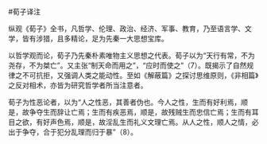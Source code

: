 #﻿荀子译注

纵观《荀子》全书，凡哲学、伦理、政治、经济、军事、教育，乃至语言学、文学，皆有涉猎，且多精论，足为先秦一大思想宝库。

以哲学观而论，荀子乃先秦朴素唯物主义思想之代表。荀子以为“天行有常，不为尧存，不为桀亡”。又主张“制天命而用之”，“应时而使之”（7）。既揭示了自然规律之不可抗拒，又强调人类之能动性。至如《解蔽篇》之探讨思维原则，《非相篇》之反对相术，亦皆为研究哲学者所当注意者。

荀子为性恶论者，以为“人之性恶，其善者伪也。今人之性，生而有好利焉，顺是，故争夺生而辞让亡焉；生而有疾恶焉，顺是，故残贼生而忠信亡焉；生而有耳目之欲，有好声色焉，顺是，故淫乱生而礼义文理亡焉。从人之性，顺人之情，必出于争夺，合于犯分乱理而归于暴”（8）。

